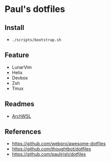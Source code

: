 # Paul's dotfiles

## Install

- `./scripts/bootstrap.sh`

## Feature

- LunarVim
- Helix
- Devbox
- Zsh
- Tmux

## Readmes
- [ArchWSL](https://github.com/pauldo/dotfiles/blob/main/scripts/arch/wsl.md)

## References

- <https://github.com/webpro/awesome-dotfiles>
- <https://github.com/thoughtbot/dotfiles>
- <https://github.com/paulirish/dotfiles>
